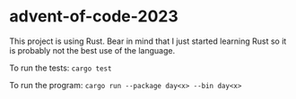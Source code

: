 # advent-of-code-2023

This project is using Rust. Bear in mind that I just started learning Rust so it is probably not the best use of the language.

To run the tests: `cargo test`

To run the program: `cargo run --package day<x> --bin day<x>`

